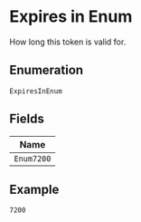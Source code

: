 
# Expires in Enum

How long this token is valid for.

## Enumeration

`ExpiresInEnum`

## Fields

| Name |
|  --- |
| `Enum7200` |

## Example

```
7200
```

